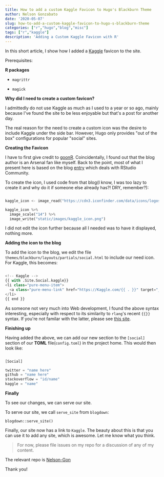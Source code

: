 ```yaml
---
title: How to add a custom Kaggle Favicon to Hugo's Blackburn Theme
author: Nelson Gonzabato
date: '2020-05-07'
slug: how-to-add-a-custom-kaggle-favicon-to-hugo-s-blackburn-theme
categories: ["r","hugo","blog","misc"]
tags: ["r","kaggle"]
description: 'Adding a Custom Kaggle Favicon with R'
---
```


In this short article, I show how I added a [Kaggle](https://www.kaggle.com) favicon to the site.

Prerequisites:

**R packages**

* `magrittr`

* `magick`

**Why did I need to create a custom favicon?**

I admittedly do not use Kaggle as much as I used to a year or so ago, mainly because I've found the site to be less enjoyable but that's a post for another day. 

The real reason for the need to create a custom icon was the desire to include Kaggle under the  side bar. However, Hugo only provides "out of the box" configurations for popular "social" sites.

**Creating the Favicon**

I have to first give credit to [goonR](https://tbradley1013.github.io/). Coincidentally, I found out that the blog author is an Arsenal fan like myself. Back to the point, most of what I present here is based on the blog [entry](https://tbradley1013.github.io/2018/08/24/add-rstudio-community-to-your-blogs-social-links/) which deals with RStudio Community.

To create the icon, I used code from that blog(I know, I was too lazy to create it and why do it if someone else already has?! DRY, remember?):

```python

kaggle_icon <- image_read("https://cdn3.iconfinder.com/data/icons/logos-and-brands-adobe/512/189_Kaggle-512.png")

kaggle_icon %>% 
  image_scale("14") %>% 
  image_write("static/images/kaggle_icon.png")

```

I did not edit the icon further because all I needed was to have it displayed, nothing more.

**Adding the icon to the blog**

To add the icon to the blog, we edit the file `themes/blackburn/layouts/partials/social.html` to include our need icon. For Kaggle, this becomes:

```python

<!-- Kaggle -->
{{ with .Site.Social.kaggle}}
<li class="pure-menu-item">
  <a class="pure-menu-link" href="https://Kaggle.com/{{ . }}" target="_blank"><img src = "/images/kaggle_icon.png" id = "kaggle-icon">Kaggle</a>
</li>
{{ end }}

```

As someone not very much into Web development, I found the above syntax interesting, especially with respect to its similarity to `rlang`'s recent `{{}}` syntax. If you're not familar with the latter, please see [this site](https://www.tidyverse.org/blog/2019/06/rlang-0-4-0/).

**Finishing up**

Having added the above, we can add our new section to the `[social]` section of our **TOML** file(`config.toml`) in the project home. This would then look like:

```python

[Social]

twitter = "name here"
github = "name here"
stackoverflow = "id/name"
kaggle = "name"

```

**Finally**

To see our changes, we can serve our site.

To serve our site, we call `serve_site` from `blogdown`:

`blogdown::serve_site()`

Finally, our site now has a link to `Kaggle`. The beauty about this is that you can use it to add any site, which is awesome. Let me know what you think. 

>For now, please file issues on my repo for a discussion of any of my content.

The relevant repo is [Nelson-Gon](https://www.github.com/nelson-gon.github.io)

Thank you!